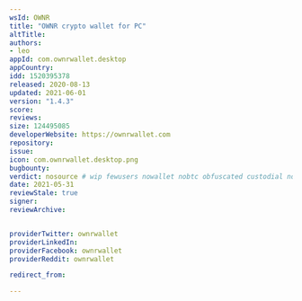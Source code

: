 ```yaml
---
wsId: OWNR
title: "OWNR crypto wallet for PC"
altTitle: 
authors:
- leo
appId: com.ownrwallet.desktop
appCountry: 
idd: 1520395378
released: 2020-08-13
updated: 2021-06-01
version: "1.4.3"
score: 
reviews: 
size: 124495085
developerWebsite: https://ownrwallet.com
repository: 
issue: 
icon: com.ownrwallet.desktop.png
bugbounty: 
verdict: nosource # wip fewusers nowallet nobtc obfuscated custodial nosource nonverifiable reproducible bounty defunct
date: 2021-05-31
reviewStale: true
signer: 
reviewArchive:


providerTwitter: ownrwallet
providerLinkedIn: 
providerFacebook: ownrwallet
providerReddit: ownrwallet

redirect_from:

---
```



